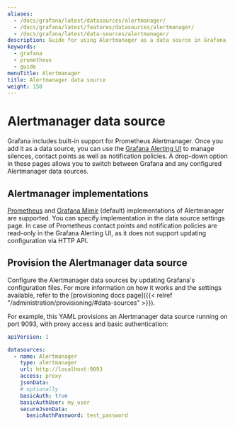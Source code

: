 ```yaml
---
aliases:
  - /docs/grafana/latest/datasources/alertmanager/
  - /docs/grafana/latest/features/datasources/alertmanager/
  - /docs/grafana/latest/data-sources/alertmanager/
description: Guide for using Alertmanager as a data source in Grafana
keywords:
  - grafana
  - prometheus
  - guide
menuTitle: Alertmanager
title: Alertmanager data source
weight: 150
---
```


# Alertmanager data source

Grafana includes built-in support for Prometheus Alertmanager. Once you add it as a data source, you can use the [Grafana Alerting UI](/docs/grafana/latest/alerting/) to manage silences, contact points as well as notification policies. A drop-down option in these pages allows you to switch between Grafana and any configured Alertmanager data sources.

## Alertmanager implementations

[Prometheus](https://prometheus.io/) and [Grafana Mimir](/docs/mimir/latest/) (default) implementations of Alertmanager are supported. You can specify implementation in the data source settings page. In case of Prometheus contact points and notification policies are read-only in the Grafana Alerting UI, as it does not support updating configuration via HTTP API.

## Provision the Alertmanager data source

Configure the Alertmanager data sources by updating Grafana's configuration files. For more information on how it works and the settings available, refer to the [provisioning docs page]({{< relref "/administration/provisioning/#data-sources" >}}).

For example, this YAML provisions an Alertmanager data source running on port 9093, with proxy access and basic authentication:

```yaml
apiVersion: 1

datasources:
  - name: Alertmanager
    type: alertmanager
    url: http://localhost:9093
    access: proxy
    jsonData:
    # optionally
    basicAuth: true
    basicAuthUser: my_user
    secureJsonData:
      basicAuthPassword: test_password
```
